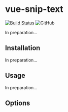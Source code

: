 # vue-snip-text

[![Build Status](https://travis-ci.org/ajobi/vue-snip-text.svg?branch=master)](https://travis-ci.org/ajobi/vue-snip-text)
![GitHub](https://img.shields.io/github/license/ajobi/vue-snip-text)

In preparation...

## Installation

In preparation...

## Usage

In preparation...

## Options
